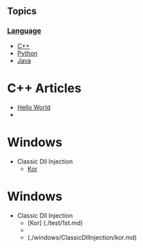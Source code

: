 ## Topics

### [Language](./language/README.md)

- [C++](./language/c++/README.md)
- [Python](./language/python/README.md)
- [Java](./language/java/README.md)

# C++ Articles
- [Hello World](./test/1st.md)
- 
# Windows
- Classic Dll Injection
  - [Kor](./windows/ClassicDllInjection/kor.md)
  
# Windows
- Classic Dll Injection
  - [Kor] (./test/1st.md)
  -
  - (./windows/ClassicDllInjection/kor.md)
